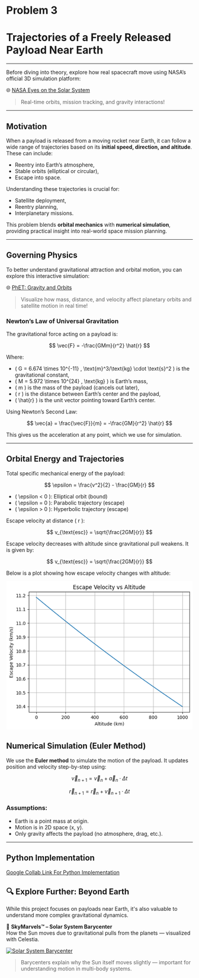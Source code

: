 #  Problem 3
# Trajectories of a Freely Released Payload Near Earth

---
Before diving into theory, explore how real spacecraft move using NASA’s official 3D simulation platform:

🌐 [NASA Eyes on the Solar System](https://eyes.nasa.gov/)

> Real-time orbits, mission tracking, and gravity interactions!

---
##  Motivation

When a payload is released from a moving rocket near Earth, it can follow a wide range of trajectories based on its **initial speed, direction, and altitude**. These can include:

- Reentry into Earth’s atmosphere,
- Stable orbits (elliptical or circular),
- Escape into space.

Understanding these trajectories is crucial for:

- Satellite deployment,
- Reentry planning,
- Interplanetary missions.

This problem blends **orbital mechanics** with **numerical simulation**, providing practical insight into real-world space mission planning.

---

## Governing Physics

To better understand gravitational attraction and orbital motion, you can explore this interactive simulation:

🌐 [PhET: Gravity and Orbits](https://phet.colorado.edu/en/simulation/gravity-and-orbits)

> Visualize how mass, distance, and velocity affect planetary orbits and satellite motion in real time!

### Newton’s Law of Universal Gravitation

The gravitational force acting on a payload is:

$$
\vec{F} = -\frac{GMm}{r^2} \hat{r}
$$

Where:

- \( G = 6.674 \times 10^{-11} \, \text{m}^3/\text{kg} \cdot \text{s}^2 \) is the gravitational constant,
- \( M = 5.972 \times 10^{24} \, \text{kg} \) is Earth’s mass,
- \( m \) is the mass of the payload (cancels out later),
- \( r \) is the distance between Earth’s center and the payload,
- \( \hat{r} \) is the unit vector pointing toward Earth’s center.

Using Newton’s Second Law:

$$
\vec{a} = \frac{\vec{F}}{m} = -\frac{GM}{r^2} \hat{r}
$$

This gives us the acceleration at any point, which we use for simulation.

---

##  Orbital Energy and Trajectories

Total specific mechanical energy of the payload:

$$
\epsilon = \frac{v^2}{2} - \frac{GM}{r}
$$

- \( \epsilon < 0 \): Elliptical orbit (bound)
- \( \epsilon = 0 \): Parabolic trajectory (escape)
- \( \epsilon > 0 \): Hyperbolic trajectory (escape)

Escape velocity at distance \( r \):

$$
v_{\text{esc}} = \sqrt{\frac{2GM}{r}}
$$

Escape velocity decreases with altitude since gravitational pull weakens. It is given by:

$$
v_{\text{esc}} = \sqrt{\frac{2GM}{r}}
$$

Below is a plot showing how escape velocity changes with altitude:

![ Alt Text](888.png)


##  Numerical Simulation (Euler Method)

We use the **Euler method** to simulate the motion of the payload. It updates position and velocity step-by-step using:

$$
\vec{v}_{n+1} = \vec{v}_n + \vec{a}_n \cdot \Delta t
$$

$$
\vec{r}_{n+1} = \vec{r}_n + \vec{v}_{n+1} \cdot \Delta t
$$

### Assumptions:

- Earth is a point mass at origin.
- Motion is in 2D space (x, y).
- Only gravity affects the payload (no atmosphere, drag, etc.).

---

##  Python Implementation
   [Google Collab Link For Python Implementation](https://colab.research.google.com/drive/1sHuPHdF6z4lxtdIvjD1BvP9p0sS9VjUu?authuser=0)


## 🔍 Explore Further: Beyond Earth

While this project focuses on payloads near Earth, it's also valuable to understand more complex gravitational dynamics.

🎥 **SkyMarvels™ – Solar System Barycenter**  
How the Sun moves due to gravitational pulls from the planets — visualized with Celestia.

[![Solar System Barycenter](https://img.youtube.com/vi/1iSR3Yw6FXo/0.jpg)](https://www.youtube.com/watch?v=1iSR3Yw6FXo)

> Barycenters explain why the Sun itself moves slightly — important for understanding motion in multi-body systems.

